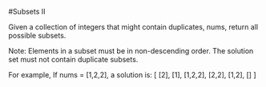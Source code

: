 #Subsets II

Given a collection of integers that might contain duplicates, nums, return all possible subsets.

Note:
Elements in a subset must be in non-descending order.
The solution set must not contain duplicate subsets.

For example,
If nums = [1,2,2], a solution is:
[
  [2],
  [1],
  [1,2,2],
  [2,2],
  [1,2],
  []
]
